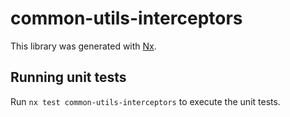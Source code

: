 # common-utils-interceptors

This library was generated with [Nx](https://nx.dev).

## Running unit tests

Run `nx test common-utils-interceptors` to execute the unit tests.
